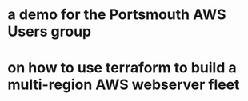 # a demo for the Portsmouth AWS Users group
# on how to use terraform to build a multi-region AWS webserver fleet

